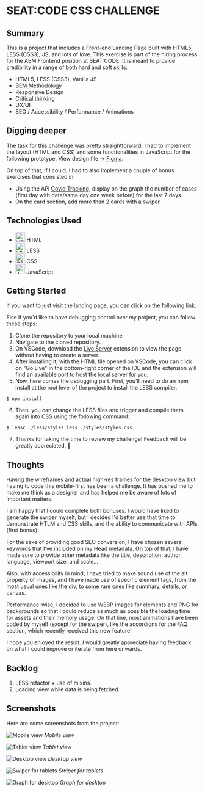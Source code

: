 # SEAT:CODE CSS CHALLENGE

## Summary
This is a project that includes a Front-end Landing Page built with HTML5, LESS (CSS3), JS, and lots of love. 
This exercise is part of the hiring process for the AEM Frontend position at SEAT:CODE. It is meant to provide credibility in a range of both hard and soft skills:
- HTML5, LESS (CSS3), Vanilla JS
- BEM Methodology
- Responsive Design
- Critical thinking
- UX/UI
- SEO / Accessibility / Performance / Animations

## Digging deeper

The task for this challenge was pretty straightforward. I had to implement the layout (HTML and CSS) and some functionalities in JavaScript for the following prototype.
View design file → [Figma](https://www.figma.com/file/FmIcd7edEvkQGysnQljlvy/Seat-Code---Websites---FE?type=design&node-id=0%3A1&mode=design&t=hZZCcupdg6VNUSiO-1). 

On top of that, if I could, I had to also implement a couple of bonus exercises that consisted in:
- Using the API [Covid Tracking](https://covidtracking.com/data/api), display on the graph the
number of cases (first day with data/same day one week before) for the last 7
days.
- On the card section, add more than 2 cards with a swiper.

## Technologies Used

- <img height="25" src="https://user-images.githubusercontent.com/25181517/192158954-f88b5814-d510-4564-b285-dff7d6400dad.png" alt="HTML" title="HTML" /> HTML
- <img height="25" src="https://icon.icepanel.io/Technology/svg/Less.js.svg" alt="LESS" title="LESS" /> LESS
- <img height="25" src="https://user-images.githubusercontent.com/25181517/183898674-75a4a1b1-f960-4ea9-abcb-637170a00a75.png" alt="CSS" title="CSS" /> CSS
- <img height="25" src="https://icon.icepanel.io/Technology/svg/JavaScript.svg" alt="JavaScript" title="JavaScript" /> JavaScript

## Getting Started

If you want to just visit the landing page, you can click on the following [link](https://muvildan.github.io/SEAT_CODE-CSS/).

Else if you'd like to have debugging control over my project, you can follow these steps: 

1. Clone the repository to your local machine.
2. Navigate to the cloned repository.
3. On VSCode, download the [Live Server](https://marketplace.visualstudio.com/items?itemName=ritwickdey.LiveServer) extension to view the page without having to create a server.
4. After installing it, with the HTML file opened on VSCode, you can click on "Go Live" in the bottom-right corner of the IDE and the extension will find an available port to host the local server for you.
5. Now, here comes the debugging part. First, you'll need to do an npm install at the root level of the project to install the LESS compiler.
```
$ npm install
```
6. Then, you can change the LESS files and trigger and compile them again into CSS using the following command:
```
$ lessc ./less/styles.less ./styles/styles.css
```
7. Thanks for taking the time to review my challenge! Feedback will be greatly appreciated. 🙂 

## Thoughts

Having the wireframes and actual high-res frames for the desktop view but having to code this mobile-first has been a challenge. It has pushed me to make me think as a designer and has helped me be aware of lots of important matters.

I am happy that I could complete both bonuses. I would have liked to generate the swiper myself, but I decided I'd better use that time to demonstrate HTLM and CSS skills, and the ability to communicate with APIs (first bonus).

For the sake of providing good SEO conversion, I have chosen several keywords that I've included on my Head metadata. On top of that, I have made sure to provide other metadata like the title, description, author, language, viewport size, and scale...

Also, with accessibility in mind, I have tried to make sound use of the alt property of images, and I have made use of specific element tags, from the most usual ones like the div, to some rare ones like summary, details, or canvas.

Performance-wise, I decided to use WEBP images for elements and PNG for backgrounds so that I could reduce as much as possible the loading time for assets and their memory usage. On that line, most animations have been coded by myself (except for the swiper), like the accordions for the FAQ section, which recently received this new feature!

I hope you enjoyed the result. I would greatly appreciate having feedback on what I could improve or iterate from here onwards.

## Backlog

1. LESS refactor + use of mixins.
2. Loading view while data is being fetched.

## Screenshots
Here are some screenshots from the project:

![Mobile view](./assets/mobile-view.png)
*Mobile view*

![Tablet view](./assets/tablet-view.png)
*Tablet view*

![Desktop view](./assets/desktop-view.png)
*Desktop view*

![Swiper for tablets](./assets/swiper-view.png)
*Swiper for tablets*

![Graph for desktop](./assets/graph-view.png)
*Graph for desktop*
